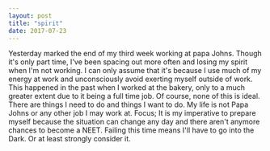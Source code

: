 ```yaml
---
layout: post
title: "spirit"
date: 2017-07-23
---
```


Yesterday marked the end of my third week working at papa Johns. Though it's only part time, I've been spacing out more often and losing my spirit when I'm not working. I can only assume that it's because I use much of my energy at work and unconsciously avoid exerting myself outside of work. This happened in the past when I worked at the bakery, only to a much greater extent due to it being a full time job. Of course, none of this is ideal. There are things I need to do and things I want to do. My life is not Papa Johns or any other job I may work at. Focus; It is my imperative to prepare myself because the situation can change any day and there aren't anymore chances to become a NEET. Failing this time means I'll have to go into the Dark. Or at least strongly consider it.
